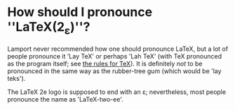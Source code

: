 # How should I pronounce ''LaTeX(2<sub>&epsilon;</sub>)''?

Lamport never recommended how one should pronounce LaTeX, but a lot
of people pronounce it 'Lay TeX' or perhaps 'Lah TeX' (with
TeX pronounced as the program itself; see
[the rules for TeX](./FAQ-TeXpronounce.html)).  It is definitely
_not_ to be pronounced in the same way as the rubber-tree gum
(which would be 'lay teks').

The LaTeX 2e logo is supposed to end with an
&epsilon;; nevertheless, most
people pronounce the name as 'LaTeX-two-ee'.


